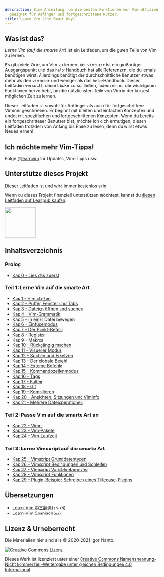 ```yaml
---
description: Eine Anleitung, um die besten Funktionen von Vim effizient zu erlernen,
  geeignet für Anfänger und fortgeschrittene Nutzer.
title: Learn Vim (the Smart Way)
---
```


## Was ist das?

_Lerne Vim (auf die smarte Art)_ ist ein Leitfaden, um die guten Teile von Vim zu lernen.

Es gibt viele Orte, um Vim zu lernen: der `vimtutor` ist ein großartiger Ausgangspunkt und das `help`-Handbuch hat alle Referenzen, die du jemals benötigen wirst. Allerdings benötigt der durchschnittliche Benutzer etwas mehr als den `vimtutor` und weniger als das `help`-Handbuch. Dieser Leitfaden versucht, diese Lücke zu schließen, indem er nur die wichtigsten Funktionen hervorhebt, um die nützlichsten Teile von Vim in der kürzest möglichen Zeit zu lernen.

Dieser Leitfaden ist sowohl für Anfänger als auch für fortgeschrittene Vimmer geschrieben. Er beginnt mit breiten und einfachen Konzepten und endet mit spezifischen und fortgeschrittenen Konzepten. Wenn du bereits ein fortgeschrittener Benutzer bist, möchte ich dich ermutigen, diesen Leitfaden trotzdem von Anfang bis Ende zu lesen, denn du wirst etwas Neues lernen!

## Ich möchte mehr Vim-Tipps!

Folge [@learnvim](https://twitter.com/learnvim) für Updates, Vim-Tipps usw.

## Unterstütze dieses Projekt

Dieser Leitfaden ist und wird immer kostenlos sein.

Wenn du dieses Projekt finanziell unterstützen möchtest, kannst du [diesen Leitfaden auf Leanpub kaufen](https://leanpub.com/learnvim).

<a href="https://leanpub.com/learnvim"><img src="/images/learn-vim-cover.png" width="100"></a>

## Inhaltsverzeichnis

### Prolog

- [Kap 0 - Lies das zuerst](ch00_read_this_first)

### Teil 1: Lerne Vim auf die smarte Art

- [Kap 1 - Vim starten](ch01_starting_vim)
- [Kap 2 - Puffer, Fenster und Tabs](ch02_buffers_windows_tabs)
- [Kap 3 - Dateien öffnen und suchen](ch03_searching_files)
- [Kap 4 - Vim-Grammatik](ch04_vim_grammar)
- [Kap 5 - In einer Datei bewegen](ch05_moving_in_file)
- [Kap 6 - Einfügemodus](ch06_insert_mode)
- [Kap 7 - Der Punkt-Befehl](ch07_the_dot_command)
- [Kap 8 - Register](ch08_registers)
- [Kap 9 - Makros](ch09_macros)
- [Kap 10 - Rückgängig machen](ch10_undo)
- [Kap 11 - Visueller Modus](ch11_visual_mode)
- [Kap 12 - Suchen und Ersetzen](ch12_search_and_substitute)
- [Kap 13 - Der globale Befehl](ch13_the_global_command)
- [Kap 14 - Externe Befehle](ch14_external_commands)
- [Kap 15 - Kommandozeilenmodus](ch15_command-line_mode)
- [Kap 16 - Tags](ch16_tags)
- [Kap 17 - Falten](ch17_fold)
- [Kap 18 - Git](ch18_git)
- [Kap 19 - Kompilieren](ch19_compile)
- [Kap 20 - Ansichten, Sitzungen und Viminfo](ch20_views_sessions_viminfo)
- [Kap 21 - Mehrere Dateioperationen](ch21_multiple_file_operations)

### Teil 2: Passe Vim auf die smarte Art an

- [Kap 22 - Vimrc](ch22_vimrc)
- [Kap 23 - Vim-Pakete](ch23_vim_packages)
- [Kap 24 - Vim-Laufzeit](ch24_vim_runtime)

### Teil 3: Lerne Vimscript auf die smarte Art

- [Kap 25 - Vimscript Grunddatentypen](ch25_vimscript_basic_data_types)
- [Kap 26 - Vimscript Bedingungen und Schleifen](ch26_vimscript_conditionals_and_loops)
- [Kap 27 - Vimscript Variablenbereiche](ch27_vimscript_variable_scopes)
- [Kap 28 - Vimscript Funktionen](ch28_vimscript_functions)
- [Kap 29 - Plugin-Beispiel: Schreiben eines Titlecase-Plugins](ch29_plugin_example_writing-a-titlecase-plugin)

## Übersetzungen

- [Learn-Vim 中文翻译](https://github.com/wsdjeg/Learn-Vim_zh_cn)(`zh-CN`)
- [Learn-Vim Spanisch](https://github.com/victorhck/learn-Vim-es)(`es`)

## Lizenz & Urheberrecht

Die Materialien hier sind alle © 2020-2021 Igor Irianto.

<a rel="license" href="http://creativecommons.org/licenses/by-nc-sa/4.0/"><img alt="Creative Commons Lizenz" style="border-width:0" src="https://licensebuttons.net/l/by-nc-sa/4.0/88x31.png" /></a><br />

Dieses Werk ist lizenziert unter einer <a rel="license" href="http://creativecommons.org/licenses/by-nc-sa/4.0/">Creative Commons Namensnennung-Nicht kommerziell-Weitergabe unter gleichen Bedingungen 4.0 International</a>.
